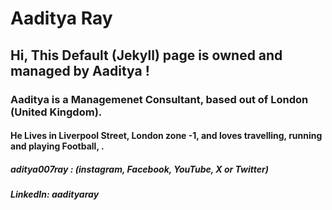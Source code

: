 # Aaditya Ray
## Hi, This Default (Jekyll) page is owned and managed by Aaditya !
### Aaditya is a Managemenet Consultant, based out of London (United Kingdom).
#### He Lives in Liverpool Street, London zone -1, and loves travelling, running and playing Football, .
##### aditya007ray : (instagram, Facebook, YouTube, X or Twitter)
##### LinkedIn: aadityaray
